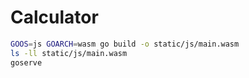 # Calculator

```sh
GOOS=js GOARCH=wasm go build -o static/js/main.wasm
ls -ll static/js/main.wasm
goserve 
```